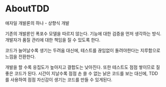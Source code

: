 # AboutTDD

애자일 개발론의 하나 - 상향식 개발

기존의 개발론인 폭포수 모델을 따르지 않는다.
기능에 대한 검증을 먼저 생각하는 방식. 개발자가 품질 관리에 대한 책임을 질 수 있도록 한다.

코드가 늘어날수록 생기는 두려움 대신에, 테스트를 끊임없이 돌려야한다는 지루함으로 느낌을 전환한다.

개발을 할 수록 응집도가 높아지고 결합도는 낮아진다. 또한 테스트도 점점 쌓이므로 질 좋은 코드가 된다.
시간이 지날수록 점점 손 쓸 수 없는 낡은 코드를 보는 대신에, TDD를 사용하여 점점 자신감이 생기는 코드를 만들 수 있게된다.
